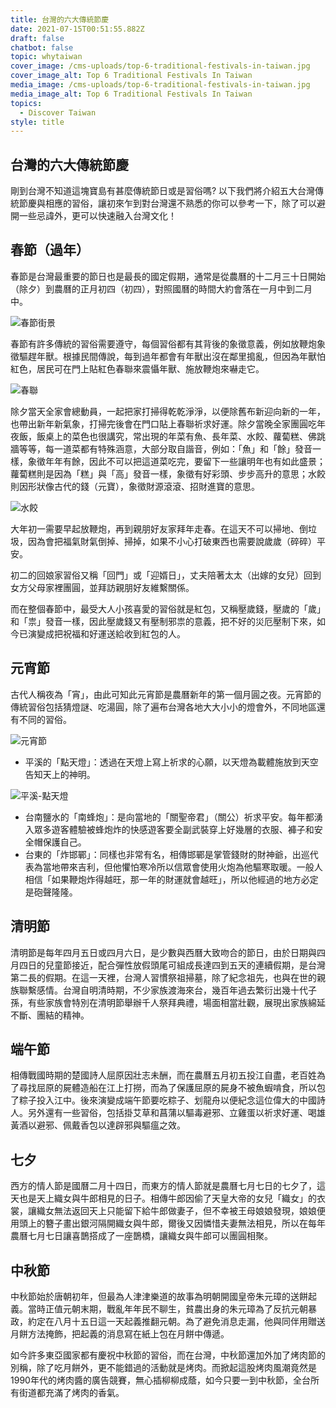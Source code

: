 ```yaml
---
title: 台灣的六大傳統節慶
date: 2021-07-15T00:51:55.882Z
draft: false
chatbot: false
topic: whytaiwan
cover_image: /cms-uploads/top-6-traditional-festivals-in-taiwan.jpg
cover_image_alt: Top 6 Traditional Festivals In Taiwan
media_image: /cms-uploads/top-6-traditional-festivals-in-taiwan.jpg
media_image_alt: Top 6 Traditional Festivals In Taiwan
topics:
  - Discover Taiwan
style: title
---
```

## 台灣的六大傳統節慶

剛到台灣不知道這塊寶島有甚麼傳統節日或是習俗嗎? 以下我們將介紹五大台灣傳統節慶與相應的習俗，讓初來乍到對台灣還不熟悉的你可以參考一下，除了可以避開一些忌諱外，更可以快速融入台灣文化！

## 春節（過年）

春節是台灣最重要的節日也是最長的國定假期，通常是從農曆的十二月三十日開始（除夕）到農曆的正月初四（初四），對照國曆的時間大約會落在一月中到二月中。

![春節街景](/cms-uploads/spring-festival.jpg)

春節有許多傳統的習俗需要遵守，每個習俗都有其背後的象徵意義，例如放鞭炮象徵驅趕年獸。根據民間傳說，每到過年都會有年獸出沒在鄰里搗亂，但因為年獸怕紅色，居民可在門上貼紅色春聯來震懾年獸、施放鞭炮來嚇走它。

![春聯](/cms-uploads/spring-couplets.jpg)

除夕當天全家會總動員，一起把家打掃得乾乾淨淨，以便除舊布新迎向新的一年，也帶出新年新氣象，打掃完後會在門口貼上春聯祈求好運。除夕當晚全家團圓吃年夜飯，飯桌上的菜色也很講究，常出現的年菜有魚、長年菜、水餃、蘿蔔糕、佛跳牆等等，每一道菜都有特殊涵意，大部分取自諧音，例如：「魚」和「餘」發音一樣，象徵年年有餘，因此不可以把這道菜吃完，要留下一些讓明年也有如此盛景；蘿蔔糕則是因為「糕」與「高」發音一樣，象徵有好彩頭、步步高升的意思；水餃則因形狀像古代的錢（元寶），象徵財源滾滾、招財進寶的意思。

![水餃](/cms-uploads/dumplings.jpg)

大年初一需要早起放鞭炮，再到親朋好友家拜年走春。在這天不可以掃地、倒垃圾，因為會把福氣財氣倒掉、掃掉，如果不小心打破東西也需要說歲歲（碎碎）平安。

初二的回娘家習俗又稱「回門」或「迎婿日」，丈夫陪著太太（出嫁的女兒）回到女方父母家裡團圓，並拜訪親朋好友維繫關係。

而在整個春節中，最受大人小孩喜愛的習俗就是紅包，又稱壓歲錢，壓歲的「歲」和「祟」發音一樣，因此壓歲錢又有壓制邪祟的意義，把不好的災厄壓制下來，如今已演變成把祝福和好運送給收到紅包的人。

## 元宵節

古代人稱夜為「宵」，由此可知此元宵節是農曆新年的第一個月圓之夜。元宵節的傳統習俗包括猜燈謎、吃湯圓，除了遍布台灣各地大大小小的燈會外，不同地區還有不同的習俗。

![元宵節](/cms-uploads/celebration-chinese-lantern-festival.jpg)

* 平溪的「點天燈」：透過在天燈上寫上祈求的心願，以天燈為載體施放到天空告知天上的神明。

![平溪-點天燈](/cms-uploads/pingxi-sky-lantern-festival.jpg " 圖：新北市政府提供")

* 台南鹽水的「南蜂炮」：是向當地的「關聖帝君」（關公）祈求平安。每年都湧入眾多遊客體驗被蜂炮炸的快感遊客要全副武裝穿上好幾層的衣服、褲子和安全帽保護自己。
* 台東的「炸邯鄲」：同樣也非常有名，相傳邯鄲是掌管錢財的財神爺，出巡代表為當地帶來吉利，但他懼怕寒冷所以信眾會使用火炮為他驅寒取暖。一般人相信「如果鞭炮炸得越旺，那一年的財運就會越旺」，所以他經過的地方必定是砲聲隆隆。

## 清明節

清明節是每年四月五日或四月六日，是少數與西曆大致吻合的節日，由於日期與四月四日的兒童節接近，配合彈性放假頭尾可組成長達四到五天的連續假期，是台灣第二長的假期。在這一天裡，台灣人習慣祭祖掃墓，除了紀念祖先，也與在世的親族聯繫感情。台灣自明清時期，不少家族渡海來台，幾百年過去繁衍出幾十代子孫，有些家族會特別在清明節舉辦千人祭拜典禮，場面相當壯觀，展現出家族綿延不斷、團結的精神。 

## 端午節

相傳戰國時期的楚國詩人屈原因壯志未酬，而在農曆五月初五投江自盡，老百姓為了尋找屈原的屍體造船在江上打撈，而為了保護屈原的屍身不被魚蝦啃食，所以包了粽子投入江中。後來演變成端午節要吃粽子、划龍舟以便紀念這位偉大的中國詩人。另外還有一些習俗，包括掛艾草和菖蒲以驅毒避邪、立雞蛋以祈求好運、喝雄黃酒以避邪、佩戴香包以達辟邪與驅瘟之效。

## 七夕

西方的情人節是國曆二月十四日，而東方的情人節就是農曆七月七日的七夕了，這天也是天上織女與牛郎相見的日子。相傳牛郎因偷了天皇大帝的女兒「織女」的衣裳，讓織女無法返回天上只能留下給牛郎做妻子，但不幸被王母娘娘發現，娘娘便用頭上的簪子畫出銀河隔開織女與牛郎，爾後又因憐惜夫妻無法相見，所以在每年農曆七月七日讓喜鵲搭成了一座鵲橋，讓織女與牛郎可以團圓相聚。

## 中秋節

中秋節始於唐朝初年，但最為人津津樂道的故事為明朝開國皇帝朱元璋的送餅起義。當時正值元朝末期，戰亂年年民不聊生，貧農出身的朱元璋為了反抗元朝暴政，約定在八月十五日這一天起義推翻元朝。為了避免消息走漏，他與同伴用贈送月餅方法掩飾，把起義的消息寫在紙上包在月餅中傳遞。

如今許多東亞國家都有慶祝中秋節的習俗，而在台灣，中秋節還加外加了烤肉節的別稱，除了吃月餅外，更不能錯過的活動就是烤肉。而掀起這股烤肉風潮竟然是1990年代的烤肉醬的廣告競賽，無心插柳柳成蔭，如今只要一到中秋節，全台所有街道都充滿了烤肉的香氣。